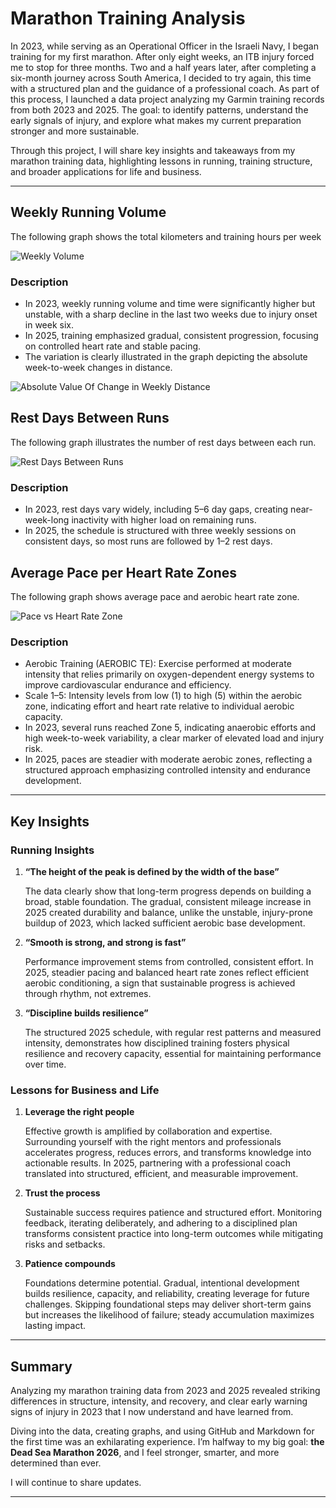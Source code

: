 
# Marathon Training Analysis

In 2023, while serving as an Operational Officer in the Israeli Navy, I began training for my first marathon. 
After only eight weeks, an ITB injury forced me to stop for three months.
Two and a half years later, after completing a six-month journey across South America, I decided to try again, this time with a structured plan and the guidance of a professional coach.
As part of this process, I launched a data project analyzing my Garmin training records from both 2023 and 2025. The goal: to identify patterns, understand the early signals of injury, and explore what makes my current preparation stronger and more sustainable.

Through this project, I will share key insights and takeaways from my marathon training data, highlighting lessons in running, training structure, and broader applications for life and business.

---

##  Weekly Running Volume
The following graph shows the total kilometers and training hours per week

![Weekly Volume](https://github.com/user-attachments/assets/6166f8b5-433f-4454-a159-50ecb1166bea)


### Description
- In 2023, weekly running volume and time were significantly higher but unstable, with a sharp decline in the last two weeks due to injury onset in week six.
- In 2025, training emphasized gradual, consistent progression, focusing on controlled heart rate and stable pacing.
- The variation is clearly illustrated in the graph depicting the absolute week-to-week changes in distance.

![Absolute Value Of Change in Weekly Distance](https://github.com/user-attachments/assets/a56ab5eb-b11a-462a-9f2a-34611ce3435b)


##  Rest Days Between Runs
The following graph illustrates the number of rest days between each run.

![Rest Days Between Runs](https://github.com/user-attachments/assets/d144e869-f966-4223-ab85-719d6cf9d643)

### Description
- In 2023, rest days vary widely, including 5–6 day gaps, creating near-week-long inactivity with higher load on remaining runs.
- In 2025, the schedule is structured with three weekly sessions on consistent days, so most runs are followed by 1–2 rest days.
  
##  Average Pace per Heart Rate Zones
The following graph shows average pace and aerobic heart rate zone.

![Pace vs Heart Rate Zone](https://github.com/user-attachments/assets/4946c9d3-4993-4dff-a1a5-c264e0fac52e)



### Description
- Aerobic Training (AEROBIC TE): Exercise performed at moderate intensity that relies primarily on oxygen-dependent energy systems to improve cardiovascular endurance and efficiency.
- Scale 1–5: Intensity levels from low (1) to high (5) within the aerobic zone, indicating effort and heart rate relative to individual aerobic capacity.
- In 2023, several runs reached Zone 5, indicating anaerobic efforts and high week-to-week variability, a clear marker of elevated load and injury risk.
- In 2025, paces are steadier with moderate aerobic zones, reflecting a structured approach emphasizing controlled intensity and endurance development.
---

##  Key Insights
### Running Insights
1. **“The height of the peak is defined by the width of the base”**
    
   The data clearly show that long-term progress depends on building a broad, stable foundation. The gradual, consistent mileage increase in 2025 created durability and balance, unlike the unstable, injury-prone buildup       of 2023, which lacked sufficient aerobic base development.
   
2. **“Smooth is strong, and strong is fast”**
   
   Performance improvement stems from controlled, consistent effort. In 2025, steadier pacing and balanced heart rate zones reflect efficient aerobic conditioning, a sign that sustainable progress is achieved through
   rhythm, not extremes.
   
3. **“Discipline builds resilience”**
   
   The structured 2025 schedule, with regular rest patterns and measured intensity, demonstrates how disciplined training fosters physical resilience and recovery capacity, essential for maintaining performance over time.

### Lessons for Business and Life
1. **Leverage the right people**
   
    Effective growth is amplified by collaboration and expertise. Surrounding yourself with the right mentors and professionals accelerates progress, reduces errors, and transforms knowledge into actionable results. In
    2025,   partnering with a professional coach translated into structured, efficient, and measurable improvement.

3. **Trust the process**
   
    Sustainable success requires patience and structured effort. Monitoring feedback, iterating deliberately, and adhering to a disciplined plan transforms consistent practice into long-term outcomes while mitigating risks
    and setbacks.

3. **Patience compounds**
   
   Foundations determine potential. Gradual, intentional development builds resilience, capacity, and reliability, creating leverage for future challenges. Skipping foundational steps may deliver short-term gains but
   increases the likelihood of failure; steady accumulation maximizes lasting impact.
 
---

##  Summary
Analyzing my marathon training data from 2023 and 2025 revealed striking differences in structure, intensity, and recovery, and clear early warning signs of injury in 2023 that I now understand and have learned from.

Diving into the data, creating graphs, and using GitHub and Markdown for the first time was an exhilarating experience. I’m halfway to my big goal: **the Dead Sea Marathon 2026**, and I feel stronger, smarter, and more determined than ever.

I will continue to share updates.

---
